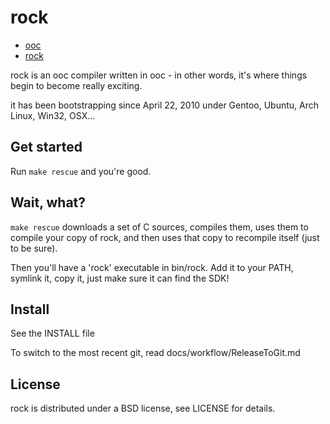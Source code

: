 # rock

  * [ooc](http://ooc-lang.org/)
  * [rock](https://github.com/nddrylliog/rock)

rock is an ooc compiler written in ooc - in other words, it's
where things begin to become really exciting.

it has been bootstrapping since April 22, 2010 under Gentoo, Ubuntu,
Arch Linux, Win32, OSX...

## Get started

Run `make rescue` and you're good.

## Wait, what?

`make rescue` downloads a set of C sources, compiles them, uses them to compile your copy of rock,
and then uses that copy to recompile itself (just to be sure).

Then you'll have a 'rock' executable in bin/rock. Add it to your PATH, symlink it, copy it, just
make sure it can find the SDK!

## Install

See the INSTALL file

To switch to the most recent git, read docs/workflow/ReleaseToGit.md

## License

rock is distributed under a BSD license, see LICENSE for details.
